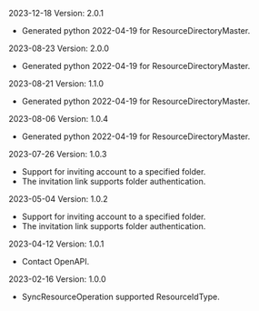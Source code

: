 2023-12-18 Version: 2.0.1
- Generated python 2022-04-19 for ResourceDirectoryMaster.

2023-08-23 Version: 2.0.0
- Generated python 2022-04-19 for ResourceDirectoryMaster.

2023-08-21 Version: 1.1.0
- Generated python 2022-04-19 for ResourceDirectoryMaster.

2023-08-06 Version: 1.0.4
- Generated python 2022-04-19 for ResourceDirectoryMaster.

2023-07-26 Version: 1.0.3
- Support for inviting account to a specified folder.
- The invitation link supports folder authentication.

2023-05-04 Version: 1.0.2
- Support for inviting account to a specified folder.
- The invitation link supports folder authentication.

2023-04-12 Version: 1.0.1
- Contact OpenAPI.

2023-02-16 Version: 1.0.0
- SyncResourceOperation supported ResourceIdType.

